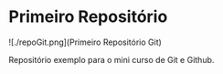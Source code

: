 # Primeiro Repositório

![./repoGit.png](Primeiro Repositório Git)

Repositório exemplo para o mini curso de Git e Github.
